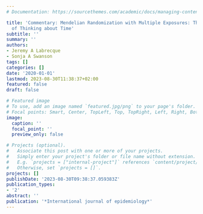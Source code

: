 ```yaml
---
# Documentation: https://sourcethemes.com/academic/docs/managing-content/

title: 'Commentary: Mendelian Randomization with Multiple Exposures: The Importance
  of Thinking about Time'
subtitle: ''
summary: ''
authors:
- Jeremy A Labrecque
- Sonja A Swanson
tags: []
categories: []
date: '2020-01-01'
lastmod: 2023-08-30T11:38:37+02:00
featured: false
draft: false

# Featured image
# To use, add an image named `featured.jpg/png` to your page's folder.
# Focal points: Smart, Center, TopLeft, Top, TopRight, Left, Right, BottomLeft, Bottom, BottomRight.
image:
  caption: ''
  focal_point: ''
  preview_only: false

# Projects (optional).
#   Associate this post with one or more of your projects.
#   Simply enter your project's folder or file name without extension.
#   E.g. `projects = ["internal-project"]` references `content/project/deep-learning/index.md`.
#   Otherwise, set `projects = []`.
projects: []
publishDate: '2023-08-30T09:38:37.059383Z'
publication_types:
- '2'
abstract: ''
publication: '*International journal of epidemiology*'
---
```

